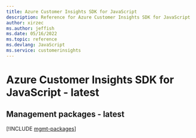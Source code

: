 ```yaml
---
title: Azure Customer Insights SDK for JavaScript
description: Reference for Azure Customer Insights SDK for JavaScript
author: xirzec
ms.author: jeffish
ms.date: 05/16/2022
ms.topic: reference
ms.devlang: JavaScript
ms.service: customerinsights
---
```

# Azure Customer Insights SDK for JavaScript - latest
## Management packages - latest
[!INCLUDE [mgmt-packages](customer-insights-mgmt-index.md)]
